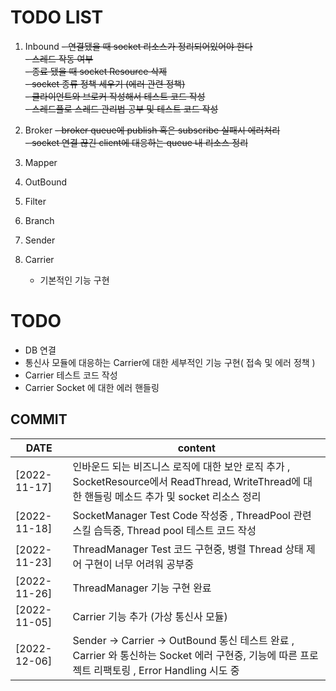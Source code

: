 # TODO LIST

1. Inbound
   ~~- 연결됐을 때 socket 리소스가 정리되어있어야 한다~~<br/>
   ~~- 스레드 작동 여부~~<br/>
   ~~- 종료 됐을 때 socket Resource 삭제~~<br/>
   ~~- socket 종류 정책 세우기 (에러 관련 정책)~~<br/>
   ~~- 클라이언트와 브로커 작성해서 테스트 코드 작성~~<br/>
   ~~- 스레드풀로 스레드 관리법 공부 및 테스트 코드 작성~~<br/>

2. Broker
   ~~- broker queue에 publish 혹은 subscribe 실패시 에러처리~~<br/>
   ~~- socket 연결 끊긴 client에 대응하는 queue 내 리소스 정리~~<br/>
3. Mapper
4. OutBound
5. Filter
6. Branch
7. Sender
8. Carrier
    - 기본적인 기능 구현

# TODO

- DB 연결
- 통신사 모듈에 대응하는 Carrier에 대한 세부적인 기능 구현( 접속 및 에러 정책 )
- Carrier 테스트 코드 작성
- Carrier Socket 에 대한 에러 핸들링

## COMMIT

| DATE         | content                                                                                                        |
|--------------|----------------------------------------------------------------------------------------------------------------|
| [2022-11-17] | 인바운드 되는 비즈니스 로직에 대한 보안 로직 추가 , SocketResource에서 ReadThread, WriteThread에 대한 핸들링 메소드 추가 및 socket 리소스 정리         |                                                                                                            |                                                                                                     |
| [2022-11-18] | SocketManager Test Code 작성중 , ThreadPool 관련 스킬 습득중, Thread pool 테스트 코드 작성                                      |                                                                                                            |                                                                                                     |
| [2022-11-23] | ThreadManager Test 코드 구현중, 병렬 Thread 상태 제어 구현이 너무 어려워 공부중                                                      |                                                                                                            |                                                                                                     |
| [2022-11-26] | ThreadManager 기능 구현 완료                                                                                         |                                                                                                            |                                                                                                     |
| [2022-11-05] | Carrier 기능 추가 (가상 통신사 모듈)                                                                                      |                                                                                                            |                                                                                                     |
| [2022-12-06] | Sender -> Carrier -> OutBound 통신 테스트 완료 , Carrier 와 통신하는 Socket 에러 구현중, 기능에 따른 프로젝트 리팩토링 , Error Handling 시도 중 |                                                                                                            |                                                                                                     |
